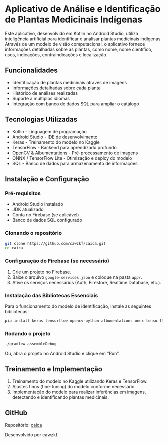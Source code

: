 # Aplicativo de Análise e Identificação de Plantas Medicinais Indígenas

Este aplicativo, desenvolvido em Kotlin no Android Studio, utiliza inteligência artificial para identificar e analisar plantas medicinais indígenas. Através de um modelo de visão computacional, o aplicativo fornece informações detalhadas sobre as plantas, como nome, nome científico, usos, indicações, contraindicações e localização.

## Funcionalidades

- Identificação de plantas medicinais através de imagens
- Informações detalhadas sobre cada planta
- Histórico de análises realizadas
- Suporte a múltiplos idiomas
- Integração com banco de dados SQL para ampliar o catálogo

## Tecnologias Utilizadas

- Kotlin - Linguagem de programação
- Android Studio - IDE de desenvolvimento
- Keras - Treinamento do modelo no Kaggle
- TensorFlow - Backend para aprendizado profundo
- OpenCV & Albumentations - Pré-processamento de imagens
- ONNX / TensorFlow Lite - Otimização e deploy do modelo
- SQL - Banco de dados para armazenamento de informações

## Instalação e Configuração

### Pré-requisitos

- Android Studio instalado
- JDK atualizado
- Conta no Firebase (se aplicável)
- Banco de dados SQL configurado

### Clonando o repositório
```sh
git clone https://github.com/cawzkf/caica.git
cd caica
```

### Configuração do Firebase (se necessário)

1. Crie um projeto no Firebase.
2. Baixe o arquivo `google-services.json` e coloque na pasta `app/`.
3. Ative os serviços necessários (Auth, Firestore, Realtime Database, etc.).

### Instalação das Bibliotecas Essenciais

Para o funcionamento do modelo de identificação, instale as seguintes bibliotecas:
```sh
pip install keras tensorflow opencv-python albumentations onnx tensorflow-lite
```

### Rodando o projeto

```sh
./gradlew assembleDebug
```
Ou, abra o projeto no Android Studio e clique em "Run".

## Treinamento e Implementação

1. Treinamento do modelo no Kaggle utilizando Keras e TensorFlow.
2. Ajustes finos (fine-tuning) do modelo conforme necessário.
3. Implementação do modelo para realizar inferências em imagens, detectando e identificando plantas medicinais.

## GitHub

Repositório: [caica](https://github.com/cawzkf/caica.git)

Desenvolvido por cawzkf.

